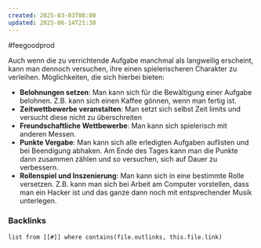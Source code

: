 ```yaml
---
created: 2025-03-03T08:00
updated: 2025-06-14T21:38
---
```

#feegoodprod 

Auch wenn die zu verrichtende Aufgabe manchmal als langweilig erscheint, kann man dennoch versuchen, ihre einen spielerischeren Charakter zu verleihen. Möglichkeiten, die sich hierbei bieten:

- **Belohnungen setzen**: Man kann sich für die Bewältigung einer Aufgabe belohnen. Z.B. kann sich einen Kaffee gönnen, wenn man fertig ist.
- **Zeitwettbewerbe veranstalten**: Man setzt sich selbst Zeit limits und versucht diese nicht zu überschreiten
- **Freundschaftliche Wettbewerbe**: Man kann sich spielerisch mit anderen Messen.
- **Punkte Vergabe**: Man kann sich alle erledigten Aufgaben auflisten und bei Beendigung abhaken. Am Ende des Tages kann man die Punkte dann zusammen zählen und so versuchen, sich auf Dauer zu verbessern. 
- **Rollenspiel und Inszenierung**: Man kann sich in eine bestimmte Rolle versetzen. Z.B. kann man sich bei Arbeit am Computer vorstellen, dass man ein Hacker ist und das ganze dann noch mit entsprechender Musik unterlegen.

### Backlinks
```dataview 
list from [[#]] where contains(file.outlinks, this.file.link)
```

